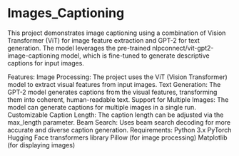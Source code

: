 # Images_Captioning

This project demonstrates image captioning using a combination of Vision Transformer (ViT) for image feature extraction and GPT-2 for text generation. The model leverages the pre-trained nlpconnect/vit-gpt2-image-captioning model, which is fine-tuned to generate descriptive captions for input images.

Features:
Image Processing: The project uses the ViT (Vision Transformer) model to extract visual features from input images.
Text Generation: The GPT-2 model generates captions from the visual features, transforming them into coherent, human-readable text.
Support for Multiple Images: The model can generate captions for multiple images in a single run.
Customizable Caption Length: The caption length can be adjusted via the max_length parameter.
Beam Search: Uses beam search decoding for more accurate and diverse caption generation.
Requirements:
Python 3.x
PyTorch
Hugging Face transformers library
Pillow (for image processing)
Matplotlib (for displaying images)
